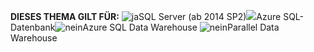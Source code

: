 **DIESES THEMA GILT FÜR:** ![ja](media/yes.png)SQL Server (ab 2014 SP2)![](media/yes.png)Azure SQL-Datenbank![nein](media/no.png)Azure SQL Data Warehouse ![nein](media/no.png)Parallel Data Warehouse 

